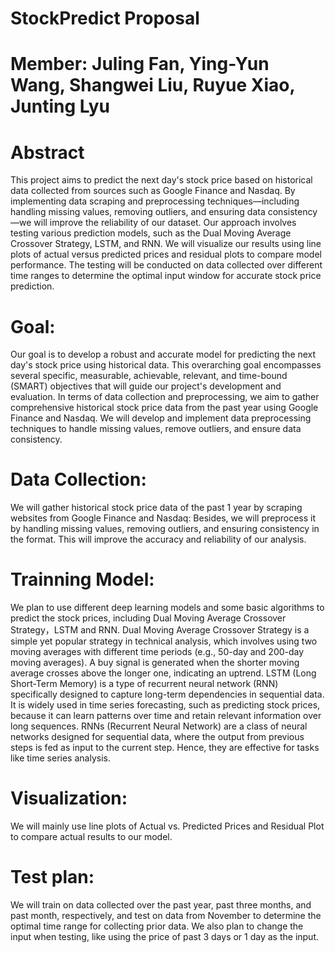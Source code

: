 # StockPredict Proposal

# Member: Juling Fan, Ying-Yun Wang, Shangwei Liu, Ruyue Xiao, Junting Lyu

# Abstract
This project aims to predict the next day's stock price based on historical data collected from sources such as Google Finance and Nasdaq. By implementing data scraping and preprocessing techniques—including handling missing values, removing outliers, and ensuring data consistency—we will improve the reliability of our dataset. Our approach involves testing various prediction models, such as the Dual Moving Average Crossover Strategy, LSTM, and RNN. We will visualize our results using line plots of actual versus predicted prices and residual plots to compare model performance. The testing will be conducted on data collected over different time ranges to determine the optimal input window for accurate stock price prediction.

# Goal: 
Our goal is to develop a robust and accurate model for predicting the next day's stock price using historical data. This overarching goal encompasses several specific, measurable, achievable, relevant, and time-bound (SMART) objectives that will guide our project's development and evaluation. In terms of data collection and preprocessing, we aim to gather comprehensive historical stock price data from the past year using Google Finance and Nasdaq. We will develop and implement data preprocessing techniques to handle missing values, remove outliers, and ensure data consistency.

# Data Collection: 
We will gather historical stock price data of the past 1 year by scraping websites from Google Finance and Nasdaq: 
Besides, we will preprocess it by handling missing values, removing outliers, and ensuring consistency in the format. This will improve the accuracy and reliability of our analysis.

# Trainning Model:
We plan to use different deep learning models and some basic algorithms to predict the stock prices, including Dual Moving Average Crossover Strategy，LSTM and RNN.
Dual Moving Average Crossover Strategy is a simple yet popular strategy in technical analysis, which involves using two moving averages with different time periods (e.g., 50-day and 200-day moving averages). A buy signal is generated when the shorter moving average crosses above the longer one, indicating an uptrend. 
LSTM (Long Short-Term Memory) is a type of recurrent neural network (RNN) specifically designed to capture long-term dependencies in sequential data. It is widely used in time series forecasting, such as predicting stock prices, because it can learn patterns over time and retain relevant information over long sequences.
RNNs (Recurrent Neural Network) are a class of neural networks designed for sequential data, where the output from previous steps is fed as input to the current step. Hence, they are effective for tasks like time series analysis.


# Visualization:
We will mainly use line plots of Actual vs. Predicted Prices and Residual Plot to compare actual results to our model.

# Test plan: 
We will train on data collected over the past year, past three months, and past month, respectively, and test on data from November to determine the optimal time range for collecting prior data. We also plan to change the input when testing, like using the price of past 3 days or 1 day as the input.
